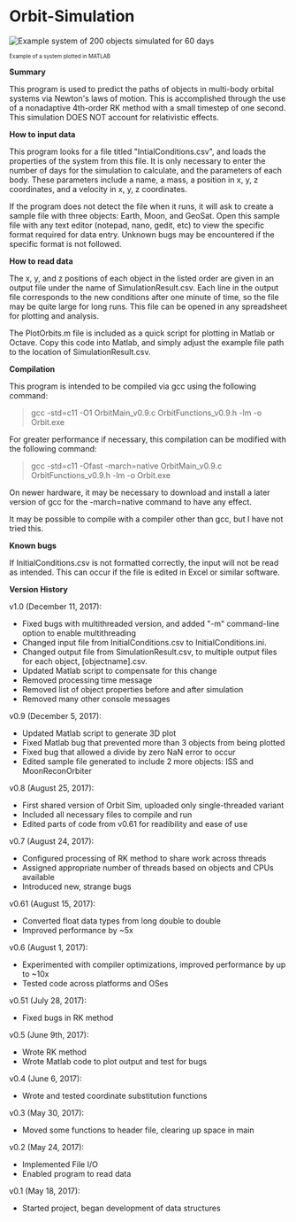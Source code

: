 # Orbit-Simulation

![Example system of 200 objects simulated for 60 days](https://i.imgur.com/ZukMWrZ.png)

<sub><sup>Example of a system plotted in MATLAB</sup></sub>

**Summary**

This program is used to predict the paths of objects in multi-body orbital systems via Newton's laws of motion. This is accomplished through the use of a nonadaptive 4th-order RK method with a small timestep of one second. This simulation DOES NOT account for relativistic effects.

**How to input data**

This program looks for a file titled "IntialConditions.csv", and loads the properties of the system from this file. It is only necessary to enter the number of days for the simulation to calculate, and the parameters of each body. These parameters include a name, a mass, a position in x, y, z coordinates, and a velocity in x, y, z coordinates. 

If the program does not detect the file when it runs, it will ask to create a sample file with three objects: Earth, Moon, and GeoSat. Open this sample file with any text editor (notepad, nano, gedit, etc) to view the specific format required for data entry. Unknown bugs may be encountered if the specific format is not followed. 

**How to read data**

The x, y, and z positions of each object in the listed order are given in an output file under the name of SimulationResult.csv. Each line in the output file corresponds to the new conditions after one minute of time, so the file may be quite large for long runs. This file can be opened in any spreadsheet for plotting and analysis.

The PlotOrbits.m file is included as a quick script for plotting in Matlab or Octave. Copy this code into Matlab, and simply adjust the example file path to the location of SimulationResult.csv.

**Compilation**

This program is intended to be compiled via gcc using the following command:

>gcc -std=c11 -O1 OrbitMain_v0.9.c OrbitFunctions_v0.9.h -lm -o Orbit.exe

For greater performance if necessary, this compilation can be modified with the following command:

>gcc -std=c11 -Ofast -march=native OrbitMain_v0.9.c OrbitFunctions_v0.9.h -lm -o Orbit.exe

On newer hardware, it may be necessary to download and install a later version of gcc for the -march=native command to have any effect.

It may be possible to compile with a compiler other than gcc, but I have not tried this.

**Known bugs**

If InitialConditions.csv is not formatted correctly, the input will not be read as intended. This can occur if the file is edited in Excel or similar software.

**Version History**

v1.0 (December 11, 2017): 
* Fixed bugs with multithreaded version, and added "-m" command-line option to enable multithreading
* Changed input file from InitialConditions.csv to InitialConditions.ini. 
* Changed output file from SimulationResult.csv, to multiple output files for each object, [objectname].csv. 
* Updated Matlab script to compensate for this change
* Removed processing time message
* Removed list of object properties before and after simulation
* Removed many other console messages

v0.9 (December 5, 2017): 
* Updated Matlab script to generate 3D plot
* Fixed Matlab bug that prevented more than 3 objects from being plotted
* Fixed bug that allowed a divide by zero NaN error to occur
* Edited sample file generated to include 2 more objects: ISS and MoonReconOrbiter

v0.8 (August 25, 2017):
* First shared version of Orbit Sim, uploaded only single-threaded variant
* Included all necessary files to compile and run
* Edited parts of code from v0.61 for readibility and ease of use

v0.7 (August 24, 2017):
* Configured processing of RK method to share work across threads
* Assigned appropriate number of threads based on objects and CPUs available
* Introduced new, strange bugs

v0.61 (August 15, 2017):
* Converted float data types from long double to double 
* Improved performance by ~5x

v0.6 (August 1, 2017):
* Experimented with compiler optimizations, improved performance by up to ~10x
* Tested code across platforms and OSes

v0.51 (July 28, 2017):
* Fixed bugs in RK method

v0.5 (June 9th, 2017):
* Wrote RK method
* Wrote Matlab code to plot output and test for bugs

v0.4 (June 6, 2017):
* Wrote and tested coordinate substitution functions

v0.3 (May 30, 2017):
* Moved some functions to header file, clearing up space in main

v0.2 (May 24, 2017):
* Implemented File I/O
* Enabled program to read data

v0.1 (May 18, 2017):
* Started project, began development of data structures
